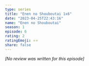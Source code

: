 ```yaml
---
type: series
title: "Enen no Shouboutai 1x6"
date: "2023-04-25T22:43:16"
name: "Enen no Shouboutai"
season: 1
episode: 6
rating: 2
ratingEmoji: ⭐️⭐️
share: false
---
```


_[No review was written for this episode]_
